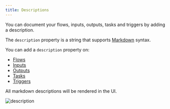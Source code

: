 ```yaml
---
title: Descriptions
---
```


You can document your flows, inputs, outputs, tasks and triggers by adding a description.

The `description` property is a string that supports [Markdown](https://en.wikipedia.org/wiki/Markdown) syntax.

You can add a `description` property on:
- [Flows](flow.md)
- [Inputs](inputs.md)
- [Outputs](outputs.md)
- [Tasks](tasks.md)
- [Triggers](triggers/index.md)

All markdown descriptions will be rendered in the UI.

![description](/docs/concepts/description.png)

